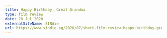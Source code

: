 ```yaml
---
title: Happy Birthday, Great Grandma
type: film review
date: 28 Jul 2020
externalSiteName: SINdie
url: https://www.sindie.sg/2020/07/short-film-review-happy-birthday-great.html
---
```

